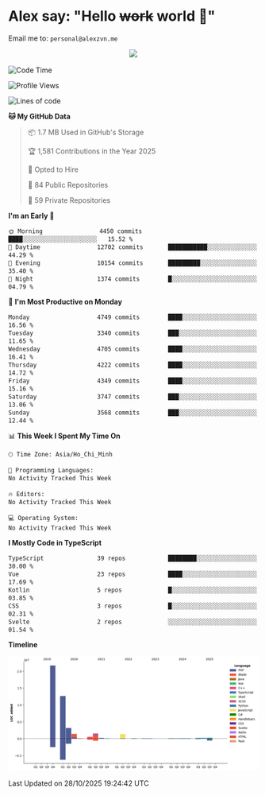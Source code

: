 # Alex say: "Hello ~~work~~ world 🐾"
Email me to: `personal@alexzvn.me`


<p align=center>
  <a href="https://skillicons.dev">
    <img src="https://skillicons.dev/icons?i=ts,js,php,nodejs,bun,vue,nuxt,react,svelte,tauri,laravel,rust,mongodb,docker,electron,redis,rabbitmq,tailwind,git,cloudflare,elysia,mysql,nginx,rollupjs,sentry,ubuntu,yarn,html,css,vite" />
  </a>
</p>

<!--START_SECTION:waka-->
![Code Time](http://img.shields.io/badge/Code%20Time-1%2C066%20hrs%2055%20mins-blue)

![Profile Views](http://img.shields.io/badge/Profile%20Views-2-blue)

![Lines of code](https://img.shields.io/badge/From%20Hello%20World%20I%27ve%20Written-43.7%20million%20lines%20of%20code-blue)

**🐱 My GitHub Data** 

> 📦 1.7 MB Used in GitHub's Storage 
 > 
> 🏆 1,581 Contributions in the Year 2025
 > 
> 💼 Opted to Hire
 > 
> 📜 84 Public Repositories 
 > 
> 🔑 59 Private Repositories 
 > 
**I'm an Early 🐤** 

```text
🌞 Morning                4450 commits        ████░░░░░░░░░░░░░░░░░░░░░   15.52 % 
🌆 Daytime                12702 commits       ███████████░░░░░░░░░░░░░░   44.29 % 
🌃 Evening                10154 commits       █████████░░░░░░░░░░░░░░░░   35.40 % 
🌙 Night                  1374 commits        █░░░░░░░░░░░░░░░░░░░░░░░░   04.79 % 
```
📅 **I'm Most Productive on Monday** 

```text
Monday                   4749 commits        ████░░░░░░░░░░░░░░░░░░░░░   16.56 % 
Tuesday                  3340 commits        ███░░░░░░░░░░░░░░░░░░░░░░   11.65 % 
Wednesday                4705 commits        ████░░░░░░░░░░░░░░░░░░░░░   16.41 % 
Thursday                 4222 commits        ████░░░░░░░░░░░░░░░░░░░░░   14.72 % 
Friday                   4349 commits        ████░░░░░░░░░░░░░░░░░░░░░   15.16 % 
Saturday                 3747 commits        ███░░░░░░░░░░░░░░░░░░░░░░   13.06 % 
Sunday                   3568 commits        ███░░░░░░░░░░░░░░░░░░░░░░   12.44 % 
```


📊 **This Week I Spent My Time On** 

```text
🕑︎ Time Zone: Asia/Ho_Chi_Minh

💬 Programming Languages: 
No Activity Tracked This Week

🔥 Editors: 
No Activity Tracked This Week

💻 Operating System: 
No Activity Tracked This Week
```

**I Mostly Code in TypeScript** 

```text
TypeScript               39 repos            ████████░░░░░░░░░░░░░░░░░   30.00 % 
Vue                      23 repos            ████░░░░░░░░░░░░░░░░░░░░░   17.69 % 
Kotlin                   5 repos             █░░░░░░░░░░░░░░░░░░░░░░░░   03.85 % 
CSS                      3 repos             █░░░░░░░░░░░░░░░░░░░░░░░░   02.31 % 
Svelte                   2 repos             ░░░░░░░░░░░░░░░░░░░░░░░░░   01.54 % 
```



**Timeline**

![Lines of Code chart](https://raw.githubusercontent.com/alexzvn/alexzvn/main/assets/bar_graph.png)


 Last Updated on 28/10/2025 19:24:42 UTC
<!--END_SECTION:waka-->
